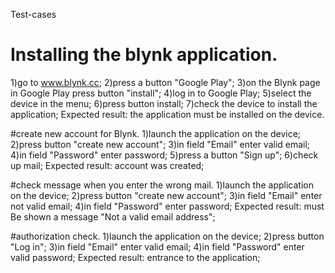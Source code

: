 Test-cases

# Installing the blynk application.
1)go to www.blynk.cc;
2)press a button "Google Play";
3)on the Blynk page in Google Play press button "install";
4)log in to Google Play;
5)select the device in the menu;
6)press button install;
7)check the device to install the application;
Expected result: the application must be installed on the device.

#create new account for Blynk.
1)launch the application on the device;
2)press button "create new account";
3)in field "Email" enter valid email;
4)in field "Password" enter password;
5)press a button "Sign up";
6)check up mail; 
Expected result: account was created;

#check message when you enter the wrong mail.
1)launch the application on the device;
2)press button "create new account";
3)in field "Email" enter not valid email;
4)in field "Password" enter password;
Expected result: must Be shown a message "Not a valid email address";

#authorization check.
1)launch the application on the device;
2)press button "Log in";
3)in field "Email" enter valid email;
4)in field "Password" enter valid password;
Expected result: entrance to the application;





